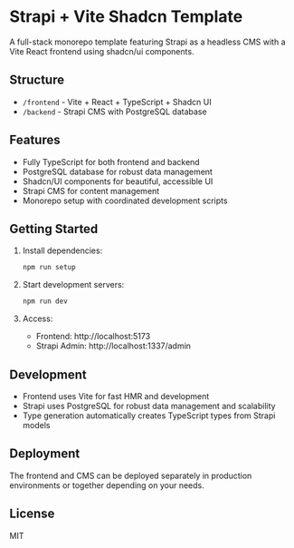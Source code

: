 # Strapi + Vite Shadcn Template

A full-stack monorepo template featuring Strapi as a headless CMS with a Vite React frontend using shadcn/ui components.

## Structure

- `/frontend` - Vite + React + TypeScript + Shadcn UI
- `/backend` - Strapi CMS with PostgreSQL database

## Features

- Fully TypeScript for both frontend and backend
- PostgreSQL database for robust data management
- Shadcn/UI components for beautiful, accessible UI
- Strapi CMS for content management
- Monorepo setup with coordinated development scripts

## Getting Started

1. Install dependencies:
   ```bash
   npm run setup
   ```

2. Start development servers:
   ```bash
   npm run dev
   ```

5. Access:
   - Frontend: http://localhost:5173
   - Strapi Admin: http://localhost:1337/admin

## Development

- Frontend uses Vite for fast HMR and development
- Strapi uses PostgreSQL for robust data management and scalability
- Type generation automatically creates TypeScript types from Strapi models

## Deployment

The frontend and CMS can be deployed separately in production environments or together depending on your needs.

## License

MIT
